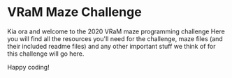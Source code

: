 # VRaM Maze Challenge
Kia ora and welcome to the 2020 VRaM maze programming challenge
Here you will find all the resources you'll need for the challenge, maze files (and their included readme files)
and any other important stuff we think of for this challenge will go here.

Happy coding!
